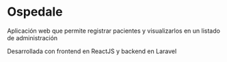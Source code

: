 # Ospedale
Aplicación web que permite registrar pacientes y visualizarlos en un listado de administración

Desarrollada con frontend en ReactJS y backend en Laravel
